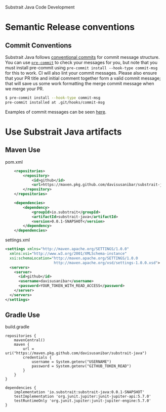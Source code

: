 Substrait Java Code Development

# Semantic Release conventions


## Commit Conventions

Substrait Java follows [conventional commits](https://www.conventionalcommits.org/en/v1.0.0/) for commit message structure. You can use [`pre-commit`](https://pre-commit.com/) to check your messages for you, but note that you must install pre-commit using `pre-commit install --hook-type commit-msg` for this to work. CI will also lint your commit messages. Please also ensure that your PR title and initial comment together form a valid commit message; that will save us some work formatting the merge commit message when we merge your PR.

```bash
$ pre-commit install --hook-type commit-msg
pre-commit installed at .git/hooks/commit-msg
```

Examples of commit messages can be seen [here](https://www.conventionalcommits.org/en/v1.0.0/#examples).


# Use Substrait Java artifacts

## Maven Use

pom.xml
```xml
    <repositories>
        <repository>
            <id>github</id>
            <url>https://maven.pkg.github.com/davisusanibar/substrait-java</url>
        </repository>
    </repositories>

    <dependencies>
        <dependency>
            <groupId>io.substrait</groupId>
            <artifactId>substrait-java</artifactId>
            <version>0.0.1-SNAPSHOT</version>
        </dependency>
    </dependencies>
```

settings.xml
````xml
<settings xmlns="http://maven.apache.org/SETTINGS/1.0.0"
  xmlns:xsi="http://www.w3.org/2001/XMLSchema-instance"
  xsi:schemaLocation="http://maven.apache.org/SETTINGS/1.0.0
                      http://maven.apache.org/xsd/settings-1.0.0.xsd">
  <servers>
    <server>
      <id>github</id>
      <username>davisusanibar</username>
      <password>YOUR_TOKEN_WITH_READ_ACCESS</password>
    </server>
  </servers>
</settings>
````

## Gradle Use

build.gradle
```shell
repositories {
    mavenCentral()
    maven {
        url = uri("https://maven.pkg.github.com/davisusanibar/substrait-java")
        credentials {
            username = System.getenv("USERNAME")
            password = System.getenv("GITHUB_TOKEN_READ")
        }
    }
}

dependencies {
    implementation 'io.substrait:substrait-java:0.0.1-SNAPSHOT'
    testImplementation 'org.junit.jupiter:junit-jupiter-api:5.7.0'
    testRuntimeOnly 'org.junit.jupiter:junit-jupiter-engine:5.7.0'
}
```


